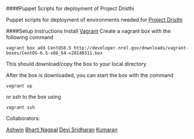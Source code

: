 ####Puppet Scripts for deployment of Project Dristhi

Puppet scripts for deployment of environments needed for [Project Dristhi](https://github.com/SEL-Columbia/dristhi)

####Setup instructions
Install [Vagrant](https://www.vagrantup.com/downloads.html) 
Create a vagrant box with the following command
````
vagrant box add CentOS6.5 http://developer.nrel.gov/downloads/vagrant-boxes/CentOS-6.5-x86_64-v20140311.box
````
This should download/copy the box to your local directory

After the box is downloaded, you can start the box with the command
````
vagrant up
````

or ssh to the box using 
````
vagrant ssh
````

Collaborators:

[Ashwin](https://github.com/ashwinkonale)
[Bharti Nagpal](https://github.com/bhartin)
[Devi Sridharan](https://github.com/devishree90)
[Kumaran](https://github.com/kumaranvram)